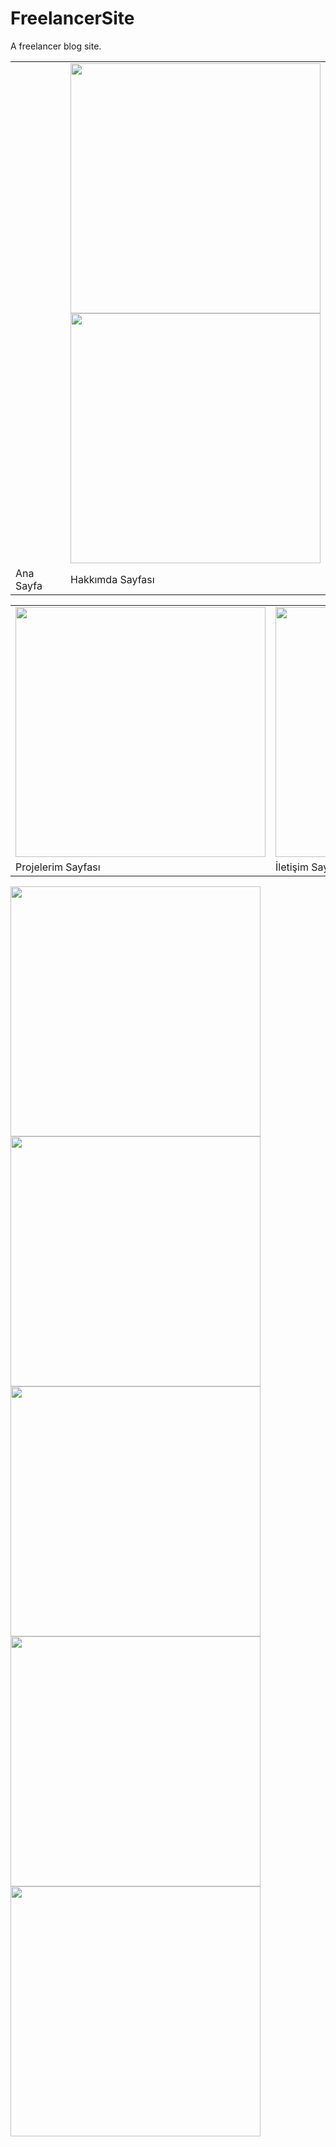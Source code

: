 # FreelancerSite
A freelancer blog  site.


<table style="border:none;">
  <tr>
    <td></td>
    <td>
      <img src="https://i.hizliresim.com/3ix35qb.jpg" width="400"  />
      <img src="https://i.hizliresim.com/tnk8g4f.jpg" width="400" />
    </td>
    
  </tr>
  <tr>
    <td style="width:200px;">Ana Sayfa</td>
    <td>Hakkımda Sayfası</td>
  </tr>
</table>

<table>
  <tr>
    <td><img src="https://i.hizliresim.com/2jmpz6b.jpg" width="400" /></td>
    <td><img src="https://i.hizliresim.com/sbr4isz.jpg" width="400" /></td>
  </tr>
  <tr>
    <td>Projelerim Sayfası</td>
    <td>İletişim Sayfası</td>
  </tr>
</table>
<div style="width:400px; background-color:red;">
</div>

<img src="https://i.hizliresim.com/61m2iw0.jpg" width="400" />
<img src="https://i.hizliresim.com/3ix35qb.jpg" width="400"  />
      <img src="https://i.hizliresim.com/tnk8g4f.jpg" width="400" />
      <img src="https://i.hizliresim.com/2jmpz6b.jpg" width="400" />
<img src="https://i.hizliresim.com/sbr4isz.jpg" width="400" />
